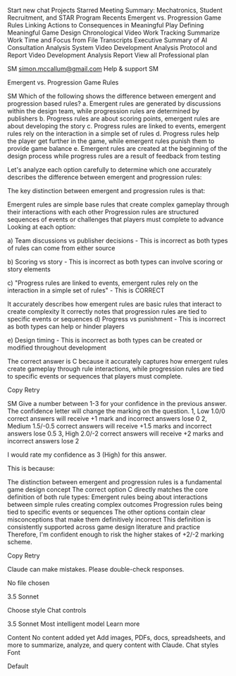 

Start new chat
Projects
Starred
Meeting Summary: Mechatronics, Student Recruitment, and STAR Program
Recents
Emergent vs. Progression Game Rules
Linking Actions to Consequences in Meaningful Play
Defining Meaningful Game Design
Chronological Video Work Tracking
Summarize Work Time and Focus from File Transcripts
Executive Summary of AI Consultation Analysis System
Video Development Analysis Protocol and Report
Video Development Analysis Report
View all
Professional plan

SM
simon.mccallum@gmail.com
Help & support
SM


Emergent vs. Progression Game Rules



SM
Which of the following shows the difference between emergent and progression based rules?
a.
Emergent rules are generated by discussions within the design team, while progression rules are determined by publishers
b.
Progress rules are about scoring points, emergent rules are about developing the story
c.
Progress rules are linked to events, emergent rules rely on the interaction in a simple set of rules
d.
Progress rules help the player get further in the game, while emergent rules punish them to provide game balance
e.
Emergent rules are created at the beginning of the design process while progress rules are a result of feedback from testing


Let's analyze each option carefully to determine which one accurately describes the difference between emergent and progression rules:

The key distinction between emergent and progression rules is that:

Emergent rules are simple base rules that create complex gameplay through their interactions with each other
Progression rules are structured sequences of events or challenges that players must complete to advance
Looking at each option:

a) Team discussions vs publisher decisions - This is incorrect as both types of rules can come from either source

b) Scoring vs story - This is incorrect as both types can involve scoring or story elements

c) "Progress rules are linked to events, emergent rules rely on the interaction in a simple set of rules" - This is CORRECT

It accurately describes how emergent rules are basic rules that interact to create complexity
It correctly notes that progression rules are tied to specific events or sequences
d) Progress vs punishment - This is incorrect as both types can help or hinder players

e) Design timing - This is incorrect as both types can be created or modified throughout development

The correct answer is C because it accurately captures how emergent rules create gameplay through rule interactions, while progression rules are tied to specific events or sequences that players must complete.

Copy
Retry


SM
Give a number between 1-3 for your confidence in the previous answer. The confidence letter will change the marking on the question.
1, Low 1.0/0 correct answers will receive +1 mark and incorrect answers lose 0
2, Medium 1.5/-0.5 correct answers will receive +1.5 marks and incorrect answers lose 0.5
3, High 2.0/-2 correct answers will receive +2 marks and incorrect answers lose 2


I would rate my confidence as 3 (High) for this answer.

This is because:

The distinction between emergent and progression rules is a fundamental game design concept
The correct option C directly matches the core definition of both rule types:
Emergent rules being about interactions between simple rules creating complex outcomes
Progression rules being tied to specific events or sequences
The other options contain clear misconceptions that make them definitively incorrect
This definition is consistently supported across game design literature and practice
Therefore, I'm confident enough to risk the higher stakes of +2/-2 marking scheme.

Copy
Retry


Claude can make mistakes. Please double-check responses.



No file chosen

3.5 Sonnet

Choose style
Chat controls

3.5 Sonnet
Most intelligent model Learn more

Content
No content added yet
Add images, PDFs, docs, spreadsheets, and more to summarize, analyze, and query content with Claude.
Chat styles
Font

Default
